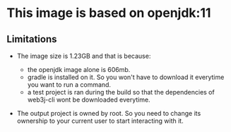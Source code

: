 # This image is based on openjdk:11

## Limitations

- The image size is 1.23GB and that is because:
  - the openjdk image alone is 606mb.
  - gradle is installed on it. So you won't have to download it everytime you want to run a command.
  - a test project is ran during the build so that the dependencies of web3j-cli wont be downloaded everytime.
  
- The output project is owned by root. So you need to change its ownership to your current user to start interacting with it.
